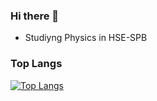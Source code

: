 ### Hi there 👋

* Studiyng Physics in HSE-SPB

### Top Langs
[![Top Langs](https://github-readme-stats.vercel.app/api/top-langs/?username=stepanskiba&layout=compact)](https://github.com/stepanskiba/github-readme-stats)
